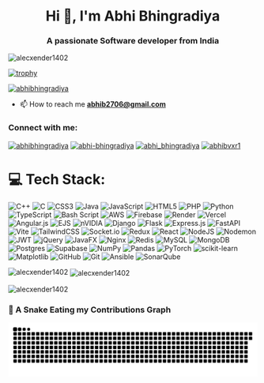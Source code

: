 <h1 align="center">Hi 👋, I'm Abhi Bhingradiya</h1>
<h3 align="center">A passionate Software developer from India</h3>

<img src="https://komarev.com/ghpvc/?username=alecxender1402&label=Profile%20views&color=0e75b6&style=flat&base=1000" alt="alecxender1402" />

[![trophy](https://github-profile-trophy.vercel.app/?username=alecxender1402&title=Commit,Repositories,Experience&column=3)](https://github.com/ryo-ma/github-profile-trophy)

<p align="left"> <a href="https://twitter.com/abhibhingradiya" target="blank"><img src="https://img.shields.io/twitter/follow/abhibhingradiya?logo=twitter&style=for-the-badge" alt="abhibhingradiya" /></a> </p>

- 📫 How to reach me **abhib2706@gmail.com**

<h3 align="left">Connect with me:</h3>
<p align="left">
<a href="https://twitter.com/abhibhingradiya" target="blank"><img align="center" src="https://raw.githubusercontent.com/rahuldkjain/github-profile-readme-generator/master/src/images/icons/Social/twitter.svg" alt="abhibhingradiya" height="30" width="40" /></a>
<a href="https://linkedin.com/in/abhi-bhingradiya" target="blank"><img align="center" src="https://raw.githubusercontent.com/rahuldkjain/github-profile-readme-generator/master/src/images/icons/Social/linked-in-alt.svg" alt="abhi-bhingradiya" height="30" width="40" /></a>
<a href="https://www.leetcode.com/abhi_bhingradiya" target="blank"><img align="center" src="https://raw.githubusercontent.com/rahuldkjain/github-profile-readme-generator/master/src/images/icons/Social/leet-code.svg" alt="abhi_bhingradiya" height="30" width="40" /></a>
<a href="https://auth.geeksforgeeks.org/user/abhibvxr1" target="blank"><img align="center" src="https://raw.githubusercontent.com/rahuldkjain/github-profile-readme-generator/master/src/images/icons/Social/geeks-for-geeks.svg" alt="abhibvxr1" height="30" width="40" /></a>
</p>

# 💻 Tech Stack:
![C++](https://img.shields.io/badge/c++-%2300599C.svg?style=for-the-badge&logo=c%2B%2B&logoColor=white) ![C](https://img.shields.io/badge/c-%2300599C.svg?style=for-the-badge&logo=c&logoColor=white) ![CSS3](https://img.shields.io/badge/css3-%231572B6.svg?style=for-the-badge&logo=css3&logoColor=white) ![Java](https://img.shields.io/badge/java-%23ED8B00.svg?style=for-the-badge&logo=openjdk&logoColor=white) ![JavaScript](https://img.shields.io/badge/javascript-%23323330.svg?style=for-the-badge&logo=javascript&logoColor=%23F7DF1E) ![HTML5](https://img.shields.io/badge/html5-%23E34F26.svg?style=for-the-badge&logo=html5&logoColor=white) ![PHP](https://img.shields.io/badge/php-%23777BB4.svg?style=for-the-badge&logo=php&logoColor=white) ![Python](https://img.shields.io/badge/python-3670A0?style=for-the-badge&logo=python&logoColor=ffdd54) ![TypeScript](https://img.shields.io/badge/typescript-%23007ACC.svg?style=for-the-badge&logo=typescript&logoColor=white) ![Bash Script](https://img.shields.io/badge/bash_script-%23121011.svg?style=for-the-badge&logo=gnu-bash&logoColor=white) ![AWS](https://img.shields.io/badge/AWS-%23FF9900.svg?style=for-the-badge&logo=amazon-aws&logoColor=white) ![Firebase](https://img.shields.io/badge/firebase-%23039BE5.svg?style=for-the-badge&logo=firebase) ![Render](https://img.shields.io/badge/Render-%46E3B7.svg?style=for-the-badge&logo=render&logoColor=white) ![Vercel](https://img.shields.io/badge/vercel-%23000000.svg?style=for-the-badge&logo=vercel&logoColor=white) ![Angular.js](https://img.shields.io/badge/angular.js-%23E23237.svg?style=for-the-badge&logo=angularjs&logoColor=white) ![EJS](https://img.shields.io/badge/ejs-%23B4CA65.svg?style=for-the-badge&logo=ejs&logoColor=black) ![nVIDIA](https://img.shields.io/badge/cuda-000000.svg?style=for-the-badge&logo=nVIDIA&logoColor=green) ![Django](https://img.shields.io/badge/django-%23092E20.svg?style=for-the-badge&logo=django&logoColor=white) ![Flask](https://img.shields.io/badge/flask-%23000.svg?style=for-the-badge&logo=flask&logoColor=white) ![Express.js](https://img.shields.io/badge/express.js-%23404d59.svg?style=for-the-badge&logo=express&logoColor=%2361DAFB) ![FastAPI](https://img.shields.io/badge/FastAPI-005571?style=for-the-badge&logo=fastapi) ![Vite](https://img.shields.io/badge/vite-%23646CFF.svg?style=for-the-badge&logo=vite&logoColor=white) ![TailwindCSS](https://img.shields.io/badge/tailwindcss-%2338B2AC.svg?style=for-the-badge&logo=tailwind-css&logoColor=white) ![Socket.io](https://img.shields.io/badge/Socket.io-black?style=for-the-badge&logo=socket.io&badgeColor=010101) ![Redux](https://img.shields.io/badge/redux-%23593d88.svg?style=for-the-badge&logo=redux&logoColor=white) ![React](https://img.shields.io/badge/react-%2320232a.svg?style=for-the-badge&logo=react&logoColor=%2361DAFB) ![NodeJS](https://img.shields.io/badge/node.js-6DA55F?style=for-the-badge&logo=node.js&logoColor=white) ![Nodemon](https://img.shields.io/badge/NODEMON-%23323330.svg?style=for-the-badge&logo=nodemon&logoColor=%BBDEAD) ![JWT](https://img.shields.io/badge/JWT-black?style=for-the-badge&logo=JSON%20web%20tokens) ![jQuery](https://img.shields.io/badge/jquery-%230769AD.svg?style=for-the-badge&logo=jquery&logoColor=white) ![JavaFX](https://img.shields.io/badge/javafx-%23FF0000.svg?style=for-the-badge&logo=javafx&logoColor=white) ![Nginx](https://img.shields.io/badge/nginx-%23009639.svg?style=for-the-badge&logo=nginx&logoColor=white) ![Redis](https://img.shields.io/badge/redis-%23DD0031.svg?style=for-the-badge&logo=redis&logoColor=white) ![MySQL](https://img.shields.io/badge/mysql-4479A1.svg?style=for-the-badge&logo=mysql&logoColor=white) ![MongoDB](https://img.shields.io/badge/MongoDB-%234ea94b.svg?style=for-the-badge&logo=mongodb&logoColor=white) ![Postgres](https://img.shields.io/badge/postgres-%23316192.svg?style=for-the-badge&logo=postgresql&logoColor=white) ![Supabase](https://img.shields.io/badge/Supabase-3ECF8E?style=for-the-badge&logo=supabase&logoColor=white) ![NumPy](https://img.shields.io/badge/numpy-%23013243.svg?style=for-the-badge&logo=numpy&logoColor=white) ![Pandas](https://img.shields.io/badge/pandas-%23150458.svg?style=for-the-badge&logo=pandas&logoColor=white) ![PyTorch](https://img.shields.io/badge/PyTorch-%23EE4C2C.svg?style=for-the-badge&logo=PyTorch&logoColor=white) ![scikit-learn](https://img.shields.io/badge/scikit--learn-%23F7931E.svg?style=for-the-badge&logo=scikit-learn&logoColor=white) ![Matplotlib](https://img.shields.io/badge/Matplotlib-%23ffffff.svg?style=for-the-badge&logo=Matplotlib&logoColor=black) ![GitHub](https://img.shields.io/badge/github-%23121011.svg?style=for-the-badge&logo=github&logoColor=white) ![Git](https://img.shields.io/badge/git-%23F05033.svg?style=for-the-badge&logo=git&logoColor=white) ![Ansible](https://img.shields.io/badge/ansible-%231A1918.svg?style=for-the-badge&logo=ansible&logoColor=white) ![SonarQube](https://img.shields.io/badge/SonarQube-black?style=for-the-badge&logo=sonarqube&logoColor=4E9BCD)

<p><img align="left" src="https://github-readme-stats.vercel.app/api/top-langs?username=alecxender1402&show_icons=true&locale=en&layout=compact" alt="alecxender1402" /></p>

<p>&nbsp;<img align="center" src="https://github-readme-stats.vercel.app/api?username=alecxender1402&show_icons=true&locale=en" alt="alecxender1402" /></p>

<p><img align="center" src="https://github-readme-streak-stats.herokuapp.com/?user=alecxender1402&" alt="alecxender1402" /></p>

<h3 align="left">🐍 A Snake Eating my Contributions Graph</h3>

<picture>
  <source media="(prefers-color-scheme: dark)" srcset="https://github.com/Alecxender1402/Alecxender1402/blob/output/github-contribution-grid-snake-dark.svg" />
  <source media="(prefers-color-scheme: light)" srcset="https://github.com/Alecxender1402/Alecxender1402/blob/output/github-contribution-grid-snake.svg" />
  <img alt="github-snake" src="https://github.com/Alecxender1402/Alecxender1402/blob/output/github-contribution-grid-snake.svg" />
</picture>


